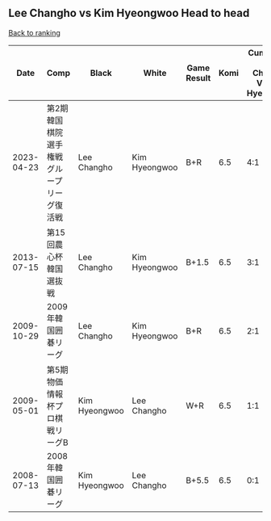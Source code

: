 ## Lee Changho vs Kim Hyeongwoo Head to head

[Back to ranking](../../index.md)




| **Date** | **Comp** | **Black** | **White** | **Game Result** | **Komi** | **Cumulative Lee Changho Vs Kim Hyeongwoo** | **Lee Changho Streak** | **Kim Hyeongwoo Streak** | 
| --- | --- | --- | --- | --- | --- | --- | --- | --- |
| 2023-04-23 | 第2期韓国棋院選手権戦グループリーグ復活戦 | Lee Changho | Kim Hyeongwoo | B+R | 6.5 | 4:1 | 4 | 0 | 
| 2013-07-15 | 第15回農心杯韓国選抜戦 | Lee Changho | Kim Hyeongwoo | B+1.5 | 6.5 | 3:1 | 3 | 0 | 
| 2009-10-29 | 2009年韓国囲碁リーグ | Lee Changho | Kim Hyeongwoo | B+R | 6.5 | 2:1 | 2 | 0 | 
| 2009-05-01 | 第5期物価情報杯プロ棋戦リーグB | Kim Hyeongwoo | Lee Changho | W+R | 6.5 | 1:1 | 1 | 0 | 
| 2008-07-13 | 2008年韓国囲碁リーグ | Kim Hyeongwoo | Lee Changho | B+5.5 | 6.5 | 0:1 | 0 | 1 |




